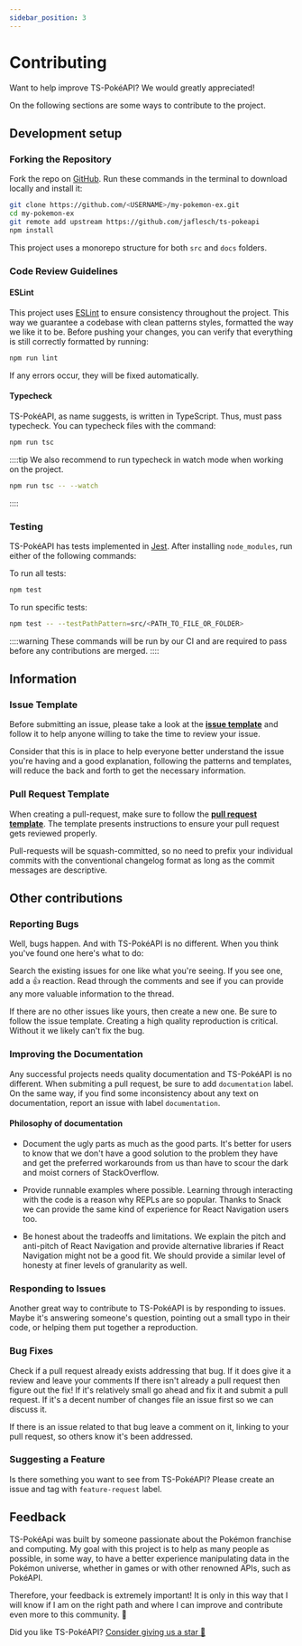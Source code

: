 ```yaml
---
sidebar_position: 3
---
```


# Contributing

Want to help improve TS-PokéAPI? We would greatly appreciated!

On the following sections are some ways to contribute to the project.

## Development setup

### Forking the Repository
Fork the repo on [GitHub](https://github.com/jaflesch/ts-pokeapi). Run these commands in the terminal to download locally and install it:
```bash npm2yarn
git clone https://github.com/<USERNAME>/my-pokemon-ex.git
cd my-pokemon-ex
git remote add upstream https://github.com/jaflesch/ts-pokeapi
npm install
```

This project uses a monorepo structure for both `src` and `docs` folders.


### Code Review Guidelines

#### ESLint
This project uses [ESLint](https://eslint.org/docs/latest/use/getting-started) to ensure consistency throughout the project. This way we guarantee a codebase with clean patterns  styles,  formatted the way we like it to be. Before pushing your changes, you can verify that everything is still correctly formatted by running:

```bash npm2yarn
npm run lint
```

If any errors occur, they will be fixed automatically.


#### Typecheck

TS-PokéAPI, as name suggests, is written in TypeScript. Thus, must pass typecheck. You can typecheck files with the command:

```bash npm2yarn
npm run tsc
```

::::tip
We also recommend to run typecheck in watch mode when working on the project.

```bash npm2yarn
npm run tsc -- --watch
```
::::

### Testing
TS-PokéAPI has tests implemented in [Jest](https://jestjs.io/docs/getting-started). After installing `node_modules`, run either of the following commands:

To run all tests:
```bash npm2yarn
npm test
```

To run specific tests:
```bash npm2yarn
npm test -- --testPathPattern=src/<PATH_TO_FILE_OR_FOLDER>
```

::::warning
These commands will be run by our CI and are required to pass before any contributions are merged.
::::

## Information
### Issue Template
Before submitting an issue, please take a look at the [**issue template**](https://github.com/jaflesch/ts-pokeapi/blob/main/.github/ISSUE_TEMPLATE) and follow it to help anyone willing to take the time to review your issue. 

Consider that this is in place to help everyone better understand the issue you're having and a good explanation, following the patterns and templates, will reduce the back and forth to get the necessary information.

### Pull Request Template
When creating a pull-request, make sure to follow the [**pull request template**](https://github.com/jaflesch/ts-pokeapi/blob/main/.github/pull_request_template.md). The template presents instructions to ensure your pull request gets reviewed properly.

Pull-requests will be squash-committed, so no need to prefix your individual commits with the conventional changelog format as long as the commit messages are descriptive.

## Other contributions
### Reporting Bugs
Well, bugs happen. And with TS-PokéAPI is no different. When you think you've found one here's what to do:

Search the existing issues for one like what you're seeing. If you see one, add a 👍 reaction. Read through the comments and see if you can provide any more valuable information to the thread.

If there are no other issues like yours, then create a new one. Be sure to follow the issue template.
Creating a high quality reproduction is critical. Without it we likely can't fix the bug.

### Improving the Documentation
Any successful projects needs quality documentation and TS-PokéAPI is no different. When submiting a pull request, be sure to
add `documentation` label. On the same way, if you find some inconsistency about any text on documentation, report an issue
with label `documentation`.


#### Philosophy of documentation
- Document the ugly parts as much as the good parts. It's better for users to know that we don't have a good solution to the problem they have and get the preferred workarounds from us than have to scour the dark and moist corners of StackOverflow.

- Provide runnable examples where possible. Learning through interacting with the code is a reason why REPLs are so popular. Thanks to Snack we can provide the same kind of experience for React Navigation users too.

- Be honest about the tradeoffs and limitations. We explain the pitch and anti-pitch of React Navigation and provide alternative libraries if React Navigation might not be a good fit. We should provide a similar level of honesty at finer levels of granularity as well.

### Responding to Issues
Another great way to contribute to TS-PokéAPI is by responding to issues. Maybe it's answering someone's question, pointing out a small typo in their code, or helping them put together a reproduction.

### Bug Fixes
Check if a pull request already exists addressing that bug. If it does give it a review and leave your comments
If there isn't already a pull request then figure out the fix! If it's relatively small go ahead and fix it and submit a pull request. If it's a decent number of changes file an issue first so we can discuss it.

If there is an issue related to that bug leave a comment on it, linking to your pull request, so others know it's been addressed.

### Suggesting a Feature
Is there something you want to see from TS-PokéAPI? Please create an issue and tag with `feature-request` label.

## Feedback

TS-PokéApi was built by someone passionate about the Pokémon franchise and computing.
My goal with this project is to help as many people as possible, in some way, to have a better experience manipulating data in the Pokémon universe, whether in games or with other renowned APIs, such as PokéAPI.


Therefore, your feedback is extremely important! It is only in this way that I will know if I am on the right path and where I can improve and contribute even more to this community. 💙

Did you like TS-PokéAPI? [Consider giving us a star 🌟](https://github.com/jaflesch/ts-pokeapi)
